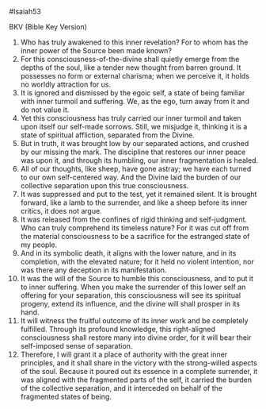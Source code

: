 #Isaiah53

BKV (Bible Key Version)

1. Who has truly awakened to this inner revelation? For to whom has the inner power of the Source been made known?
2. For this consciousness-of-the-divine shall quietly emerge from the depths of the soul, like a tender new thought from barren ground. It possesses no form or external charisma; when we perceive it, it holds no worldly attraction for us.
3. It is ignored and dismissed by the egoic self, a state of being familiar with inner turmoil and suffering. We, as the ego, turn away from it and do not value it.
4. Yet this consciousness has truly carried our inner turmoil and taken upon itself our self-made sorrows. Still, we misjudge it, thinking it is a state of spiritual affliction, separated from the Divine.
5. But in truth, it was brought low by our separated actions, and crushed by our missing the mark. The discipline that restores our inner peace was upon it, and through its humbling, our inner fragmentation is healed.
6. All of our thoughts, like sheep, have gone astray; we have each turned to our own self-centered way. And the Divine laid the burden of our collective separation upon this true consciousness.
7. It was suppressed and put to the test, yet it remained silent. It is brought forward, like a lamb to the surrender, and like a sheep before its inner critics, it does not argue.
8. It was released from the confines of rigid thinking and self-judgment. Who can truly comprehend its timeless nature? For it was cut off from the material consciousness to be a sacrifice for the estranged state of my people.
9. And in its symbolic death, it aligns with the lower nature, and in its completion, with the elevated nature; for it held no violent intention, nor was there any deception in its manifestation.
10. It was the will of the Source to humble this consciousness, and to put it to inner suffering. When you make the surrender of this lower self an offering for your separation, this consciousness will see its spiritual progeny, extend its influence, and the divine will shall prosper in its hand.
11. It will witness the fruitful outcome of its inner work and be completely fulfilled. Through its profound knowledge, this right-aligned consciousness shall restore many into divine order, for it will bear their self-imposed sense of separation.
12. Therefore, I will grant it a place of authority with the great inner principles, and it shall share in the victory with the strong-willed aspects of the soul. Because it poured out its essence in a complete surrender, it was aligned with the fragmented parts of the self, it carried the burden of the collective separation, and it interceded on behalf of the fragmented states of being.

